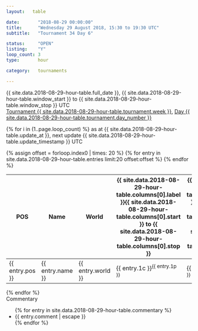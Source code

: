 ```yaml
---
layout:   table

date: 		"2018-08-29 00:00:00"
title: 		"Wednesday 29 August 2018, 15:30 to 19:30 UTC"
subtitle: 	"Tournament 34 Day 6"

status:     "OPEN"
listing:    "Y"
loop_count: 3
type:       hour

category:   tournaments

---
```

<div class="table_header">
  <span class="table_title">{{ site.data.2018-08-29-hour-table.full_date }}, {{ site.data.2018-08-29-hour-table.window_start }} to {{ site.data.2018-08-29-hour-table.window_stop }} UTC</span><br>
  <span class="table_subtitle"><a href="">Tournament {{ site.data.2018-08-29-hour-table.tournament.week }}</a>, <a href="">Day {{ site.data.2018-08-29-hour-table.tournament.day_number }}</a></span>  
</div>

{% for i in (1..page.loop_count) %}
<span class="table_nextupdate">as at {{ site.data.2018-08-29-hour-table.update_at }}, next update {{ site.data.2018-08-29-hour-table.update_timestamp }} UTC</span> 
<table class="hour_table">
  <thead>
    <tr>
      <th>POS</th>
      <th class="AlignLeft">Name</th>
      <th class="AlignLeft">World</th>
      <th><a class="hideDisplay">{{ site.data.2018-08-29-hour-table.columns[0].label }}<span class="showDisplayOnHover">{{ site.data.2018-08-29-hour-table.columns[0].start }} to {{ site.data.2018-08-29-hour-table.columns[0].stop }}</span></a></th>
      <th><a class="hideDisplay">{{ site.data.2018-08-29-hour-table.columns[1].label }}<span class="showDisplayOnHover">{{ site.data.2018-08-29-hour-table.columns[1].start }} to {{ site.data.2018-08-29-hour-table.columns[1].stop }}</span></a></th>
      <th><a class="hideDisplay">{{ site.data.2018-08-29-hour-table.columns[2].label }}<span class="showDisplayOnHover">{{ site.data.2018-08-29-hour-table.columns[2].start }} to {{ site.data.2018-08-29-hour-table.columns[2].stop }}</span></a></th>
      <th><a class="hideDisplay">{{ site.data.2018-08-29-hour-table.columns[3].label }}<span class="showDisplayOnHover">{{ site.data.2018-08-29-hour-table.columns[3].start }} to {{ site.data.2018-08-29-hour-table.columns[3].stop }}</span></a></th>
      <th><a class="hideDisplay">{{ site.data.2018-08-29-hour-table.columns[4].label }}<span class="showDisplayOnHover">{{ site.data.2018-08-29-hour-table.columns[4].start }} to {{ site.data.2018-08-29-hour-table.columns[4].stop }}</span></a></th>
      <th><a class="hideDisplay">{{ site.data.2018-08-29-hour-table.columns[5].label }}<span class="showDisplayOnHover">{{ site.data.2018-08-29-hour-table.columns[5].start }} to {{ site.data.2018-08-29-hour-table.columns[5].stop }}</span></a></th>
      <th><a class="hideDisplay">{{ site.data.2018-08-29-hour-table.columns[6].label }}<span class="showDisplayOnHover">{{ site.data.2018-08-29-hour-table.columns[6].start }} to {{ site.data.2018-08-29-hour-table.columns[6].stop }}</span></a></th>
      <th><a class="hideDisplay">{{ site.data.2018-08-29-hour-table.columns[7].label }}<span class="showDisplayOnHover">{{ site.data.2018-08-29-hour-table.columns[7].start }} to {{ site.data.2018-08-29-hour-table.columns[7].stop }}</span></a></th>
      <th>Total</th>
    </tr>
  </thead>
  {% assign offset = forloop.index0 | times: 20 %}
  <tbody>
    {% for entry in site.data.2018-08-29-hour-table.entries limit:20 offset:offset %}
      <tr>
        <td class="pl{{ entry.pos }}">{{ entry.pos }}</td>
        <td class="AlignLeft">{{ entry.name }}</td>
        <td class="AlignLeft">{{ entry.world }}</td>
        <td class="pl{{ entry.1p }}">{{ entry.1c }}<sup>{{ entry.1p }}</sup></td>
        <td class="pl{{ entry.2p }}">{{ entry.2c }}<sup>{{ entry.2p }}</sup></td>
        <td class="pl{{ entry.3p }}">{{ entry.3c }}<sup>{{ entry.3p }}</sup></td>
        <td class="pl{{ entry.4p }}">{{ entry.4c }}<sup>{{ entry.4p }}</sup></td>
        <td class="pl{{ entry.5p }}">{{ entry.5c }}<sup>{{ entry.5p }}</sup></td>
        <td class="pl{{ entry.6p }}">{{ entry.6c }}<sup>{{ entry.6p }}</sup></td>
        <td class="pl{{ entry.7p }}">{{ entry.7c }}<sup>{{ entry.7p }}</sup></td>
        <td class="pl{{ entry.8p }}">{{ entry.8c }}<sup>{{ entry.8p }}</sup></td>
        <td>{{ entry.total }}</td>
      </tr>
    {% endfor %}  
  </tbody>
</table>
<div class="leaderboard"></div>
{% endfor %}

<div class="commentary">
  <span class="commentary_title">Commentary</span>
  <ul>
    {% for entry in site.data.2018-08-29-hour-table.commentary %}
    <li class="commentary_list">{{ entry.comment | escape }}</li>
    {% endfor %}
  </ul>
</div>







